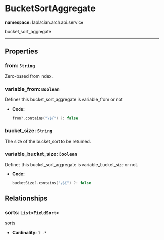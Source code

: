 # **BucketSortAggregate**
**namespace:** laplacian.arch.api.service

bucket_sort_aggregate



---

## Properties

### from: `String`
Zero-based from index.


### variable_from: `Boolean`
Defines this bucket_sort_aggregate is variable_from or not.
- **Code:**
  ```kotlin
  from?.contains("\${") ?: false
  ```

### bucket_size: `String`
The size of the bucket_sort to be returned.


### variable_bucket_size: `Boolean`
Defines this bucket_sort_aggregate is variable_bucket_size or not.
- **Code:**
  ```kotlin
  bucketSize?.contains("\${") ?: false
  ```

## Relationships

### sorts: `List<FieldSort>`
sorts
- **Cardinality:** `1..*`